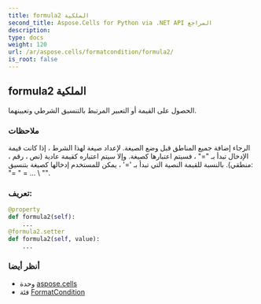 ```yaml
---
title: formula2 الملكية
second_title: Aspose.Cells for Python via .NET API المراجع
description:
type: docs
weight: 120
url: /ar/aspose.cells/formatcondition/formula2/
is_root: false
---
```

##  formula2 الملكية

الحصول على القيمة أو التعبير المرتبط بالتنسيق الشرطي وتعيينهما.

###  ملاحظات

الرجاء إضافة جميع المناطق قبل وضع الصيغة.
لإعداد صيغة لهذا الشرط ، إذا كانت قيمة الإدخال تبدأ بـ "=" ، فسيتم اعتبارها كصيغة.
وإلا سيتم اعتباره كقيمة عادية (نص ، رقم ، منطقي). بالنسبة للقيمة النصية التي تبدأ بـ '=' ، يمكن للمستخدم إدخالها كصيغة بتنسيق: "= \" = ... \ "".
###  تعريف:
```python
@property
def formula2(self):
    ...
@formula2.setter
def formula2(self, value):
    ...
```

###  أنظر أيضا
* وحدة [aspose.cells](../../)
* فئة [FormatCondition](/cells/python-net/ar/aspose.cells/formatcondition)

